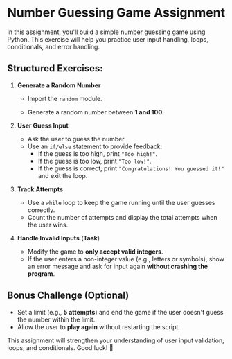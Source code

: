 # **Number Guessing Game Assignment**  


In this assignment, you'll build a simple number guessing game using Python. This exercise will help you practice user input handling, loops, conditionals, and error handling.  

## **Structured Exercises:**  

1. **Generate a Random Number**  

      - Import the `random` module.  

      - Generate a random number between **1 and 100**.  


2. **User Guess Input**  
      - Ask the user to guess the number.  
      - Use an `if/else` statement to provide feedback:  
         - If the guess is too high, print `"Too high!"`.  
         - If the guess is too low, print `"Too low!"`.  
         - If the guess is correct, print `"Congratulations! You guessed it!"` and exit the loop.  

3. **Track Attempts**  
      - Use a `while` loop to keep the game running until the user guesses correctly.  
      - Count the number of attempts and display the total attempts when the user wins.

4. **Handle Invalid Inputs** (**Task**)
      - Modify the game to **only accept valid integers**.  
      - If the user enters a non-integer value (e.g., letters or symbols), show an error message and ask for input again **without crashing the program**.  

## **Bonus Challenge (Optional)**
- Set a limit (e.g., **5 attempts**) and end the game if the user doesn't guess the number within the limit.  
- Allow the user to **play again** without restarting the script.  

This assignment will strengthen your understanding of user input validation, loops, and conditionals. Good luck! 🚀  
